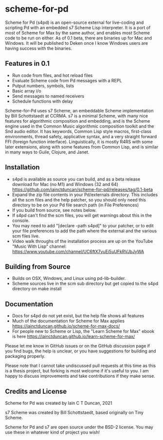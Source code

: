 # scheme-for-pd
Scheme for Pd (s4pd) is an open-source external for live-coding and scripting Pd 
with an embedded s7 Scheme Lisp interpreter. It is a port of most of
Scheme for Max by the same author, and enables most Scheme code to be run on either.
As of 0.1 beta, there are binaries up for Mac and Windows. It will be published to Deken once I know Windows users are having success with the binaries.

## Features in 0.1
* Run code from files, and hot reload files
* Evaluate Scheme code from Pd messages with a REPL 
* Putput numbers, symbols, lists
* Basic array i/o
* Send messages to named receivers
* Schedule functions with delay

Scheme-for-Pd uses s7 Scheme, an embeddable Scheme implementation by Bill Schottstaedt at CCRMA. 
s7 is a minimal Scheme, with many nice features for algorithmic composition and embedding, 
and is the Scheme engine used in the Common Music algorithmic composition toolkit and the 
Snd audio editor. It has keywords, Common Lisp style macros, first-class environments, 
thread safety, applicative syntax, and a very straight forward FFI (foreign function interface).
Linguistically, it is mostly R4RS with some later extensions, along with some features 
from Common Lisp, and is similar in many ways to Guile, Clojure, and Janet.

## Installation 
* s4pd is available as source you can build, and as a beta release download for Mac (no M1) and Windows (32 and 64) https://github.com/iainctduncan/scheme-for-pd/releases/tag/0.1-beta
* Expand the zip file contents in your Pd/externals directory. This includes all the scm files and the help patcher, so you should only need this directory to be on your Pd file search path (in File Preferences)
* If you build from source, see notes below. 
* If s4pd can't find the scm files, you will get warnings about this in the console. 
* You may need to add "[declare -path s4pd]" to your patcher, or to edit your file preferences to add the path
  where the external and the various scm files live.
* Video walk throughs of the installation process are up on the YouTube "Music With Lisp" channel: https://www.youtube.com/channel/UC6ftX7yuEi5uUFkRVJbJyWA

## Building from Source
* Builds on OSX, Windows, and Linux using pd-lib-builder.
* Scheme sources live in the scm sub directory but get copied to the s4pd directory on make install

## Documentation
* Docs for s4pd do not yet exist, but the help file shows all features
* Much of the documentation for Scheme for Max applies 
  https://iainctduncan.github.io/scheme-for-max-docs/
* For people new to Scheme or Lisp, the  "Learn Scheme for Max" ebook is here
  https://iainctduncan.github.io/learn-scheme-for-max/

Please let me know in GitHub issues or on the GitHub discussion page if
you find bugs, the help is unclear, or you have suggestions for building 
and packaging properly.

Please note that I cannot take undiscussed pull requests at this time as this is a
thesis project, but forking is most welcome if it's useful to you.
I am happy to discuss improvements and take contributions if they make sense. 


## Credits and License
Scheme for Pd was created by Iain C T Duncan, 2021

s7 Scheme was created by Bill Schottstaedt, based originally on Tiny Scheme.

Scheme for Pd and s7 are open source under the BSD-2 license. 
You may use these in whatever kind of project you wish!

